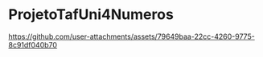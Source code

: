 # ProjetoTafUni4Numeros
 


https://github.com/user-attachments/assets/79649baa-22cc-4260-9775-8c91df040b70

